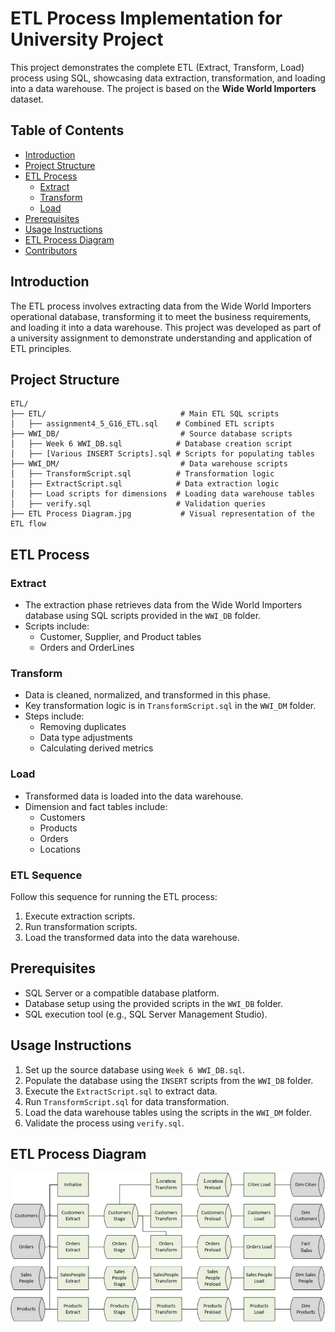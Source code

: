 # ETL Process Implementation for University Project

This project demonstrates the complete ETL (Extract, Transform, Load) process using SQL, showcasing data extraction, transformation, and loading into a data warehouse. The project is based on the **Wide World Importers** dataset.

## Table of Contents
- [Introduction](#introduction)
- [Project Structure](#project-structure)
- [ETL Process](#etl-process)
  - [Extract](#extract)
  - [Transform](#transform)
  - [Load](#load)
- [Prerequisites](#prerequisites)
- [Usage Instructions](#usage-instructions)
- [ETL Process Diagram](#etl-process-diagram)
- [Contributors](#contributors)

## Introduction
The ETL process involves extracting data from the Wide World Importers operational database, transforming it to meet the business requirements, and loading it into a data warehouse. This project was developed as part of a university assignment to demonstrate understanding and application of ETL principles.

## Project Structure
```plaintext
ETL/
├── ETL/                              # Main ETL SQL scripts
│   ├── assignment4_5_G16_ETL.sql    # Combined ETL scripts
├── WWI_DB/                           # Source database scripts
│   ├── Week 6 WWI_DB.sql            # Database creation script
│   ├── [Various INSERT Scripts].sql # Scripts for populating tables
├── WWI_DM/                           # Data warehouse scripts
│   ├── TransformScript.sql          # Transformation logic
│   ├── ExtractScript.sql            # Data extraction logic
│   ├── Load scripts for dimensions  # Loading data warehouse tables
│   ├── verify.sql                   # Validation queries
├── ETL Process Diagram.jpg           # Visual representation of the ETL flow
```

## ETL Process
### Extract
- The extraction phase retrieves data from the Wide World Importers database using SQL scripts provided in the `WWI_DB` folder.
- Scripts include:
  - Customer, Supplier, and Product tables
  - Orders and OrderLines

### Transform
- Data is cleaned, normalized, and transformed in this phase.
- Key transformation logic is in `TransformScript.sql` in the `WWI_DM` folder.
- Steps include:
  - Removing duplicates
  - Data type adjustments
  - Calculating derived metrics

### Load
- Transformed data is loaded into the data warehouse.
- Dimension and fact tables include:
  - Customers
  - Products
  - Orders
  - Locations

### ETL Sequence
Follow this sequence for running the ETL process:
1. Execute extraction scripts.
2. Run transformation scripts.
3. Load the transformed data into the data warehouse.

## Prerequisites
- SQL Server or a compatible database platform.
- Database setup using the provided scripts in the `WWI_DB` folder.
- SQL execution tool (e.g., SQL Server Management Studio).

## Usage Instructions
1. Set up the source database using `Week 6 WWI_DB.sql`.
2. Populate the database using the `INSERT` scripts from the `WWI_DB` folder.
3. Execute the `ExtractScript.sql` to extract data.
4. Run `TransformScript.sql` for data transformation.
5. Load the data warehouse tables using the scripts in the `WWI_DM` folder.
6. Validate the process using `verify.sql`.

## ETL Process Diagram
![ETL Process Diagram](ETL/ETL%20Process%20Diagram.jpg)

